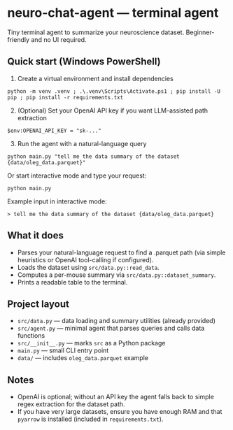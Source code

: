 # neuro-chat-agent — terminal agent

Tiny terminal agent to summarize your neuroscience dataset. Beginner-friendly and no UI required.

## Quick start (Windows PowerShell)

1) Create a virtual environment and install dependencies

```
python -m venv .venv ; .\.venv\Scripts\Activate.ps1 ; pip install -U pip ; pip install -r requirements.txt
```

2) (Optional) Set your OpenAI API key if you want LLM-assisted path extraction

```
$env:OPENAI_API_KEY = "sk-..."
```

3) Run the agent with a natural-language query

```
python main.py "tell me the data summary of the dataset {data/oleg_data.parquet}"
```

Or start interactive mode and type your request:

```
python main.py
```

Example input in interactive mode:

```
> tell me the data summary of the dataset {data/oleg_data.parquet}
```

## What it does

- Parses your natural-language request to find a .parquet path (via simple heuristics or OpenAI tool-calling if configured).
- Loads the dataset using `src/data.py::read_data`.
- Computes a per-mouse summary via `src/data.py::dataset_summary`.
- Prints a readable table to the terminal.

## Project layout

- `src/data.py` — data loading and summary utilities (already provided)
- `src/agent.py` — minimal agent that parses queries and calls data functions
- `src/__init__.py` — marks `src` as a Python package
- `main.py` — small CLI entry point
- `data/` — includes `oleg_data.parquet` example

## Notes

- OpenAI is optional; without an API key the agent falls back to simple regex extraction for the dataset path.
- If you have very large datasets, ensure you have enough RAM and that `pyarrow` is installed (included in `requirements.txt`).
